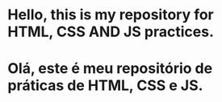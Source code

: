 # Hello, this is my repository for HTML, CSS AND JS practices.
# Olá, este é meu repositório de práticas de HTML, CSS e JS.
